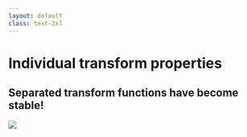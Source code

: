 ```yaml
---
layout: default
class: text-2xl
---
```


# Individual transform properties

## **Separated** transform functions have become **stable**!

<img src="/images/transform-01.png" class="mt-10 m-auto" />
